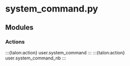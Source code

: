 # system_command.py

## Modules

### Actions

:::{talon:action} user.system_command
:::
:::{talon:action} user.system_command_nb
:::
